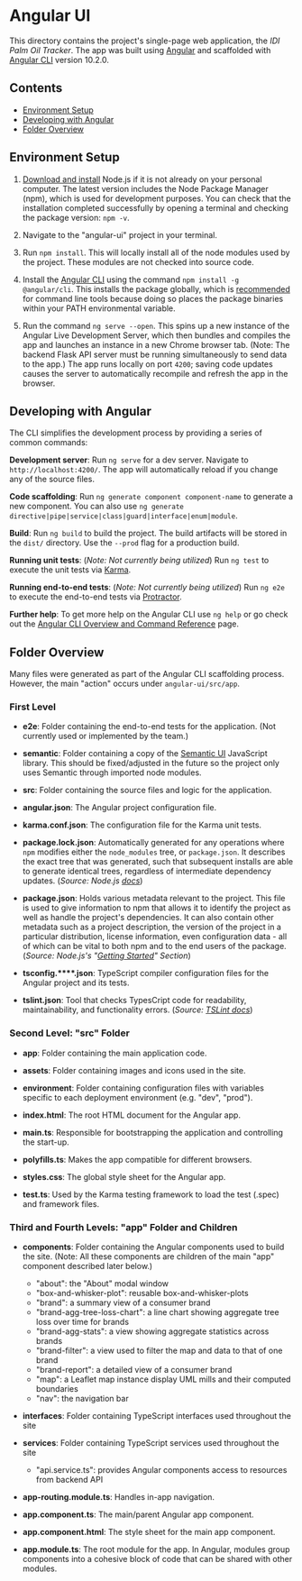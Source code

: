 # Angular UI

This directory contains the project's single-page web application, the _IDI Palm Oil Tracker_. The app was built using [Angular](https://angular.io/) and scaffolded with [Angular CLI](https://github.com/angular/angular-cli) version 10.2.0.

## Contents  
* [Environment Setup](#Setting_Up_the_Environment)  
* [Developing with Angular](#Developing_with_Angular)  
* [Folder Overview](#"Folder_Overview")  

## Environment Setup

1.  [Download and install](https://nodejs.org/en/download/) Node.js if it is not already on your personal computer. The latest version includes the Node Package Manager (npm), which is used for development purposes. You can check that the installation completed successfully by opening a terminal and checking the package version: `npm -v`.

2. Navigate to the "angular-ui" project in your terminal.

3. Run `npm install`. This will locally install all of the node modules used by the project. These modules are not checked into source code.

4. Install the [Angular CLI](https://cli.angular.io/) using the command `npm install -g @angular/cli`.  This installs the package globally, which is [recommended](https://stackoverflow.com/questions/5817874/how-do-i-install-a-module-globally-using-npm?answertab=votes#tab-top) for command line tools because doing so places the package binaries within your PATH environmental variable.

5. Run the command `ng serve --open`.  This spins up a new instance of the Angular Live Development Server, which then bundles and compiles the app and launches an instance in a new Chrome browser tab. (Note: The backend Flask API server must be running simultaneously to send data to the app.) The app runs locally on port `4200`; saving code updates causes the server to automatically recompile and refresh the app in the browser.


## Developing with Angular

The CLI simplifies the development process by providing a series of common commands:

**Development server**: Run `ng serve` for a dev server. Navigate to `http://localhost:4200/`. The app will automatically reload if you change any of the source files.

**Code scaffolding**: Run `ng generate component component-name` to generate a new component. You can also use `ng generate directive|pipe|service|class|guard|interface|enum|module`.

**Build**: Run `ng build` to build the project. The build artifacts will be stored in the `dist/` directory. Use the `--prod` flag for a production build.

**Running unit tests**: (_Note: Not currently being utilized_) Run `ng test` to execute the unit tests via [Karma](https://karma-runner.github.io).

**Running end-to-end tests**: (_Note: Not currently being utilized_) Run `ng e2e` to execute the end-to-end tests via [Protractor](http://www.protractortest.org/).

**Further help**: To get more help on the Angular CLI use `ng help` or go check out the [Angular CLI Overview and Command Reference](https://angular.io/cli) page.


## Folder Overview

Many files were generated as part of the Angular CLI scaffolding process. However, the main "action" occurs under `angular-ui/src/app`.

### First Level

* **e2e**: Folder containing the end-to-end tests for the application. (Not currently used or implemented by the team.)

* **semantic**: Folder containing a copy of the [Semantic UI](https://semantic-ui.com/kitchen-sink.html) JavaScript library.  This should be fixed/adjusted in the future so the project only uses Semantic through imported node modules.

* **src**: Folder containing the source files and logic for the application.

* **angular.json**: The Angular project configuration file.

* **karma.conf.json**: The configuration file for the Karma unit tests.

* **package.lock.json**: Automatically generated for any operations where `npm` modifies either the `node_modules` tree, or `package.json`. It describes the exact tree that was generated, such that subsequent installs are able to generate identical trees, regardless of intermediate dependency updates. (_Source: Node.js [docs](https://docs.npmjs.com/cli/v6/configuring-npm/package-lock-json)_) 

* **package.json**: Holds various metadata relevant to the project. This file is used to give information to npm that allows it to identify the project as well as handle the project's dependencies. It can also contain other metadata such as a project description, the version of the project in a particular distribution, license information, even configuration data - all of which can be vital to both npm and to the end users of the package. (_Source: Node.js's "[Getting Started](https://nodejs.org/en/knowledge/getting-started/npm/what-is-the-file-package-json/)" Section_)

* **tsconfig.****.json**: TypeScript compiler configuration files for the Angular project and its tests.

* **tslint.json**: Tool that checks TypesCript code for readability, maintainability, and functionality errors. (_Source: [TSLint docs](https://palantir.github.io/tslint/)_)

### Second Level: "src" Folder

* **app**: Folder containing the main application code.

* **assets**: Folder containing images and icons used in the site.

* **environment**: Folder containing configuration files with variables specific to each deployment environment (e.g. "dev", "prod").

* **index.html**: The root HTML document for the Angular app.

* **main.ts**: Responsible for bootstrapping the application and controlling the start-up.

* **polyfills.ts**: Makes the app compatible for different browsers.

* **styles.css**: The global style sheet for the Angular app.

* **test.ts**: Used by the Karma testing framework to load the test (.spec) and framework files.

### Third and Fourth Levels: "app" Folder and Children

* **components**: Folder containing the Angular components used to build the site. (Note: All these components are children of the main "app" component described later below.) 

  * "about": the "About" modal window
  * "box-and-whisker-plot": reusable box-and-whisker-plots
  * "brand": a summary view of a consumer brand
  * "brand-agg-tree-loss-chart": a line chart showing aggregate tree loss over time for brands
  * "brand-agg-stats": a view showing aggregate statistics across brands
  * "brand-filter": a view used to filter the map and data to that of one brand
  * "brand-report": a detailed view of a consumer brand
  * "map": a Leaflet map instance display UML mills and their computed boundaries
  * "nav": the navigation bar

* **interfaces**: Folder containing TypeScript interfaces used throughout the site

* **services**: Folder containing TypeScript services used throughout the site
  * "api.service.ts": provides Angular components access to resources from backend API

* **app-routing.module.ts**: Handles in-app navigation.

* **app.component.ts**: The main/parent Angular app component.

* **app.component.html**: The style sheet for the main app component.

* **app.module.ts**: The root module for the app. In Angular, modules group components into a cohesive block of code that can be shared with other modules.

